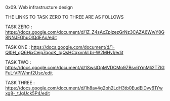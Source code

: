 0x09. Web infrastructure design

THE  LINKS TO TASK ZERO TO THREE
ARE AS FOLLOWS

TASK ZERO :
https://docs.google.com/document/d/1Z_Z4sAxZplzezGrNz3CAZA6WwY8G8NNJEGhuOlQdEAo/edit

TASK ONE :
https://docs.google.com/document/d/1-Ql0H_qQ6HjxCejp7qooK_IqQsHCqxvnkLbr-W2MHvI/edit

TASK TWO :
https://docs.google.com/document/d/1SwslOpMVDCMo9ZBsv6YmMli2TZlGFuL-VPiWnnf2Usc/edit

TASK THREE :
https://docs.google.com/document/d/1h8av4g2bh2LdH3tb0EudEiDvy61Ywxg8-_tJgUck5P4/edit
